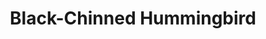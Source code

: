 ---
layout: post
title: Black-Chinned Hummingbird
permalink: bird/rufous-hummingbird
bird:
  name: Black-chinned hummingbird
  binomial-name: Archilochus alexandri
  frequency: common in summer
  season: summer
  page_url: https://commons.wikimedia.org/wiki/File:Archilochus-alexandri-003.jpg#file
  image: https://res.cloudinary.com/fergd/image/upload/q_auto/v1656809501/Birds/640px-Archilochus-alexandri-003.jpg
  caption: "The Black-chinned Hummingbird hovering."
---